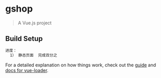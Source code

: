 # gshop

> A Vue.js project

## Build Setup

``` bash
进度：
  1） 静态页面  完成百分之
```

For a detailed explanation on how things work, check out the [guide](http://vuejs-templates.github.io/webpack/) and [docs for vue-loader](http://vuejs.github.io/vue-loader).
